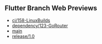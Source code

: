 ## Flutter Branch Web Previews

- [ci/158-LinuxBuilds](./ci/158-LinuxBuilds/)
- [dependency/123-GoRouter](./dependency/123-GoRouter/)
- [main](./main/)
- [release/1.0](./release/1.0/)
